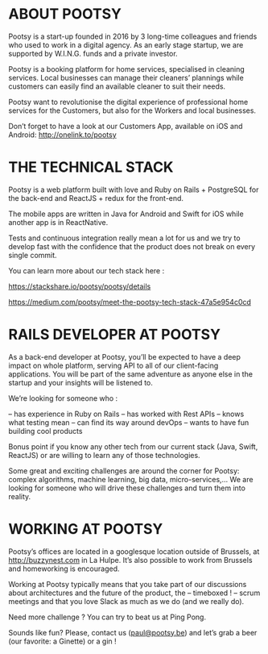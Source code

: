 # ABOUT POOTSY

Pootsy is a start-up founded in 2016 by 3 long-time colleagues and friends who used to work in a digital agency. As an early stage startup, we are supported by W.I.N.G. funds and a private investor.

Pootsy is a booking platform for home services, specialised in cleaning services. Local businesses can manage their cleaners’ plannings while customers can easily find an available cleaner to suit their needs.

Pootsy want to revolutionise the digital experience of professional home services for the Customers, but also for the Workers and local businesses.

Don’t forget to have a look at our Customers App, available on iOS and Android: http://onelink.to/pootsy

# THE TECHNICAL STACK

Pootsy is a web platform built with love and Ruby on Rails + PostgreSQL for the back-end and ReactJS + redux for the front-end.

The mobile apps are written in Java for Android and Swift for iOS while another app is in ReactNative.

Tests and continuous integration really mean a lot for us and we try to develop fast with the confidence that the product does not break on every single commit.

You can learn more about our tech stack here :

https://stackshare.io/pootsy/pootsy/details

https://medium.com/pootsy/meet-the-pootsy-tech-stack-47a5e954c0cd

# RAILS DEVELOPER AT POOTSY

As a back-end developer at Pootsy, you’ll be expected to have a deep impact on whole platform, serving API to all of our client-facing applications. You will be part of the same adventure as anyone else in the startup and your insights will be listened to.

We’re looking for someone who :

– has experience in Ruby on Rails
– has worked with Rest APIs
– knows what testing mean
– can find its way around devOps
– wants to have fun building cool products

Bonus point if you know any other tech from our current stack (Java, Swift, ReactJS) or are willing to learn any of those technologies.

Some great and exciting challenges are around the corner for Pootsy: complex algorithms, machine learning, big data, micro-services,… We are looking for someone who will drive these challenges and turn them into reality.

# WORKING AT POOTSY

Pootsy’s offices are located in a googlesque location outside of Brussels, at http://buzzynest.com in La Hulpe. It’s also possible to work from Brussels and homeworking is encouraged.

Working at Pootsy typically means that you take part of our discussions about architectures and the future of the product, the – timeboxed ! – scrum meetings and that you love Slack as much as we do (and we really do).

Need more challenge ? You can try to beat us at Ping Pong.

Sounds like fun? Please, contact us (paul@pootsy.be) and let’s grab a beer (our favorite: a Ginette) or a gin !
